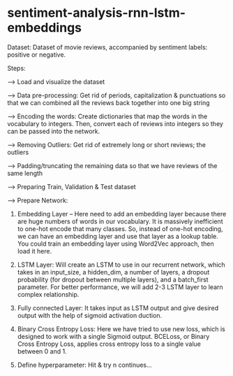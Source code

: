 # sentiment-analysis-rnn-lstm-embeddings

Dataset: Dataset of movie reviews, accompanied by sentiment labels: positive or negative.

Steps:

 --> Load and visualize the dataset
 
 --> 	Data pre-processing:  Get rid of periods, capitalization & punctuations so that we can combined all the reviews back together into one big string
 
 --> 	Encoding the words: Create dictionaries that map the words in the vocabulary to integers. Then, convert each of reviews into integers so they can be passed into the network.
 
 --> 	Removing Outliers: Get rid of extremely long or short reviews; the outliers
 
 --> 	Padding/truncating the remaining data so that we have reviews of the same length
 
 --> 	Preparing Train, Validation & Test dataset
 
 --> 	Prepare Network: 
1.	Embedding Layer – Here need to add an embedding layer because there are huge numbers of words in our vocabulary. It is massively inefficient to one-hot encode that many classes. So, instead of one-hot encoding, we can have an embedding layer and use that layer as a lookup table. You could train an embedding layer using Word2Vec approach, then load it here.

2.	LSTM Layer: Will create an LSTM to use in our recurrent network, which takes in an input_size, a hidden_dim, a number of layers, a dropout probability (for dropout between multiple layers), and a batch_first parameter. For better performance, we will add 2-3 LSTM layer to learn complex relationship.
3.	Fully connected Layer: It takes input as LSTM output and give desired output with the help of sigmoid activation duction.
4.	Binary Cross Entropy Loss: Here we have tried to use new loss, which is designed to work with a single Sigmoid output. BCELoss, or Binary Cross Entropy Loss, applies cross entropy loss to a single value between 0 and 1.
5.	Define hyperparameter: Hit & try n continues...
